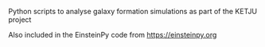 Python scripts to analyse galaxy formation simulations as part of the KETJU project

Also included in the EinsteinPy code from https://einsteinpy.org
